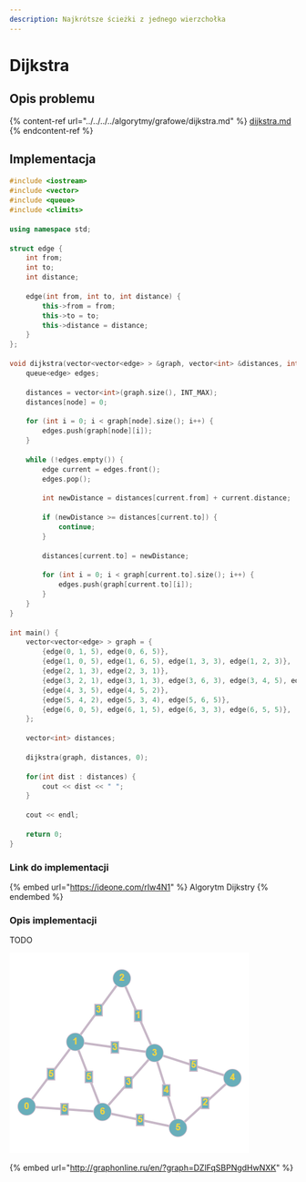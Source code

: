 ```yaml
---
description: Najkrótsze ścieżki z jednego wierzchołka
---
```


# Dijkstra

## Opis problemu

{% content-ref url="../../../../algorytmy/grafowe/dijkstra.md" %}
[dijkstra.md](../../../../algorytmy/grafowe/dijkstra.md)
{% endcontent-ref %}

## Implementacja

```cpp
#include <iostream>
#include <vector>
#include <queue>
#include <climits>

using namespace std;

struct edge {
	int from;
	int to;
	int distance;
	
	edge(int from, int to, int distance) {
		this->from = from;
		this->to = to;
		this->distance = distance;
	}
};

void dijkstra(vector<vector<edge> > &graph, vector<int> &distances, int node) {
    queue<edge> edges;

    distances = vector<int>(graph.size(), INT_MAX);
    distances[node] = 0;

    for (int i = 0; i < graph[node].size(); i++) {
        edges.push(graph[node][i]);
    }

    while (!edges.empty()) {
    	edge current = edges.front();
        edges.pop();

        int newDistance = distances[current.from] + current.distance;

        if (newDistance >= distances[current.to]) {
            continue;
        }

        distances[current.to] = newDistance;

        for (int i = 0; i < graph[current.to].size(); i++) {
            edges.push(graph[current.to][i]);
        }
    }
}

int main() {
	vector<vector<edge> > graph = {
		{edge(0, 1, 5), edge(0, 6, 5)}, 
		{edge(1, 0, 5), edge(1, 6, 5), edge(1, 3, 3), edge(1, 2, 3)},
		{edge(2, 1, 3), edge(2, 3, 1)},
		{edge(3, 2, 1), edge(3, 1, 3), edge(3, 6, 3), edge(3, 4, 5), edge(3, 5, 4)},
		{edge(4, 3, 5), edge(4, 5, 2)},
		{edge(5, 4, 2), edge(5, 3, 4), edge(5, 6, 5)},
		{edge(6, 0, 5), edge(6, 1, 5), edge(6, 3, 3), edge(6, 5, 5)},
	};
	
	vector<int> distances;

    dijkstra(graph, distances, 0);
    
    for(int dist : distances) {
    	cout << dist << " ";
    }

    cout << endl;

    return 0;
}
```

### Link do implementacji

{% embed url="https://ideone.com/rIw4N1" %}
Algorytm Dijkstry
{% endembed %}

### Opis implementacji

TODO

![Przykładowy graf wykorzystany w implementacji](../../../../.gitbook/assets/example_graph_weighted.png)

{% embed url="http://graphonline.ru/en/?graph=DZlFqSBPNgdHwNXK" %}

